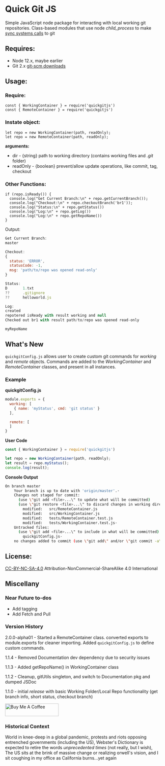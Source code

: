 # Quick Git JS

Simple JavaScript node package for interacting with local working git repositories. Class-based modules that use node *child_process* to make [sync systems calls](https://nodejs.org/api/child_process.html#child_process_synchronous_process_creation) to git
<br>

## Requires:
- Node 12.x, maybe earlier
- Git 2.x [git-scm downloads](https://git-scm.com/downloads) 

## Usage:

### Require:
```javascipt
const { WorkingContainer } = require('quickgitjs')
const { RemoteContainer } = require('quickgitjs')
```
### Instate object:
```javascipt
let repo = new WorkingContainer(path, readOnly);
let repo = new RemoteContainer(path, readOnly);
```

**arguments:**
- dir - {string} path to working directory (contains working files and *.git* folder)
- readOnly - {boolean} prevent/allow update operations, like commit, tag, checkout

### Other Functions:
```javascipt
if (repo.isReady()) {
  console.log("Get Current Branch:\n" + repo.getCurrentBranch());
  console.log("Checkout:\n" + repo.checkoutBranch('br1'));
  console.log("Status:\n" + repo.getStatus())
  console.log("Log:\n" + repo.getLog())
  console.log("Log:\n" + repo.getRepoName())
}
```
Output:

```javascript
Get Current Branch:
master

Checkout:
{
  status: 'ERROR',
  statusCode: -1,
  msg: 'path/to/repo was opened read-only'
}

Status:
D       1.txt
??      .gitignore
??      helloworld.js

Log:
created
repotered isReady with result working and null
Checked out br1 with result path/to/repo was opened read-only

myRepoName
```
## What's New
```quickgitConfig.js``` allows user to create custom git commands for *working* and *remote* objects. Commands are added to the *WorkingContainer* and *RemoteContainer* classes, and present in all instances.

### Example

**quickgitConfig.js**
``` js 
module.exports = {
  working: [
    { name: 'myStatus', cmd: 'git status' }
  ],

  remote: [
  ]
}
```
**User Code**
``` js
const { WorkingContainer } = require('quickgitjs')

let repo = new WorkingContainer(path, readOnly);
let result = repo.myStatus();
console.log(result);
```

**Console Output**
```bash
On branch master
    Your branch is up to date with 'origin/master'.·
    Changes not staged for commit:
      (use \"git add <file>...\" to update what will be committed)
      (use \"git restore <file>...\" to discard changes in working directory)
        modified:   src/RemoteContainer.js
        modified:   src/WorkingContainer.js
        modified:   tests/RemoteContainer.test.js
        modified:   tests/WorkingContainer.test.js·
    Untracked files:
      (use \"git add <file>...\" to include in what will be committed)
        quickgitConfig.js·
    no changes added to commit (use \"git add\" and/or \"git commit -a\")
```



## License:
[CC-BY-NC-SA-4.0](https://creativecommons.org/licenses/by-nc-sa/4.0/)
Attribution-NonCommercial-ShareAlike 4.0 International

## Miscellany

### Near Future to-dos
- Add tagging
- Add Fetch and Pull

### Version History
2.0.0-alpha01 - Started a RemoteContainer class. converted exports to module.exports for cleaner importing. Added ```quickgitConfig.js``` to define custom commands.

1.1.4 - Removed Documentation dev dependency due to security issues

1.1.3 - Added getRepoName() in WorkingContainer class

1.1.2 - Cleanup, gitUtils singleton, and switch to Documentation pkg and dumped JSDoc

1.1.0 - initial *release* with basic Working Folder/Local Repo functionality (get branch info, short status, checkout branch)

<a href="https://www.buymeacoffee.com/MarkKozel" target="_blank"><img src="https://cdn.buymeacoffee.com/buttons/default-orange.png" alt="Buy Me A Coffee" height="41" width="174"></a>

### Historical Context
World in knee-deep in a global pandemic, protests and riots opposing entrenched governments (including the US), Webster's Dictionary is expected to retire the words *unprecedented times* (not really, but I wish), The US sits at the brink of massive change or realizing orwell's vision, and I sit coughing in my office as California burns...yet again